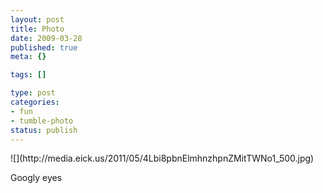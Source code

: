 ```yaml
--- 
layout: post
title: Photo
date: 2009-03-28
published: true
meta: {}

tags: []

type: post
categories: 
- fun
- tumble-photo
status: publish
---
```

<div class="figure">            ![](http://media.eick.us/2011/05/4Lbi8pbnElmhnzhpnZMitTWNo1_500.jpg)        </div>

Googly eyes

